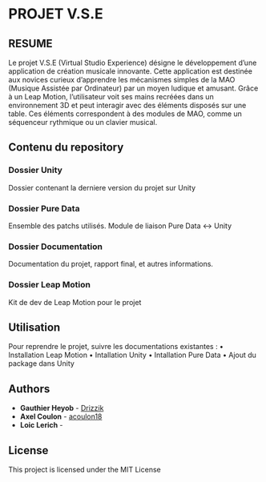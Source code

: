 # PROJET V.S.E



## RESUME

Le projet V.S.E (Virtual Studio Experience) désigne le développement d’une application de création musicale innovante. Cette application est destinée aux novices curieux d’apprendre les mécanismes simples de la MAO (Musique Assistée par Ordinateur) par un moyen ludique et amusant. Grâce à un Leap Motion, l’utilisateur voit ses mains recréées dans un environnement 3D et peut interagir avec des éléments disposés sur une table. Ces éléments correspondent à des modules de MAO, comme un séquenceur rythmique ou un clavier musical.  

## Contenu du repository


### Dossier Unity 

Dossier contenant la derniere version du projet sur Unity

### Dossier Pure Data

Ensemble des patchs utilisés.
Module de liaison Pure Data <-> Unity

### Dossier Documentation 

Documentation du projet, rapport final, et autres informations.

### Dossier Leap Motion

Kit de dev de Leap Motion pour le projet

## Utilisation

Pour reprendre le projet, suivre les documentations existantes : 
•	Installation Leap Motion
•	Intallation Unity
•	Intallation Pure Data
•	Ajout du package dans Unity




## Authors

* **Gauthier Heyob** -  [Drizzik](https://github.com/Drizzik)
* **Axel Coulon** -  [acoulon18](https://github.com/acoulon18)
* **Loic Lerich** - 



## License

This project is licensed under the MIT License 


